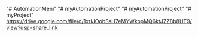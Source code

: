 "# AutomationMeni" 
"# myAutomationProject" 
"# myAutomationProject" 
"# myProject" 
https://drive.google.com/file/d/1xrIJOobSsH7eMYWkopMQ6ktJZZ8b8UT9/view?usp=share_link
